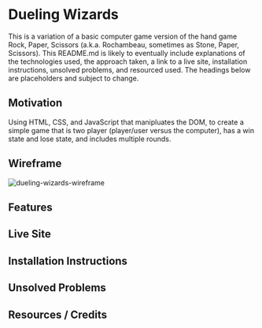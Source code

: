 # Dueling Wizards

This is a variation of a basic computer game version of the hand game Rock, Paper, Scissors (a.k.a. Rochambeau, sometimes as Stone, Paper, Scissors). This README.md is likely to eventually include explanations of the technologies used, the approach taken, a link to a live site, installation instructions, unsolved problems, and resourced used. The headings below are placeholders and subject to change.

## Motivation

Using HTML, CSS, and JavaScript that manipluates the DOM, to create a simple game that is two player (player/user versus the computer), has a win state and lose state, and includes multiple rounds.

## Wireframe

![dueling-wizards-wireframe](https://user-images.githubusercontent.com/115107346/221647595-31bc9b7c-a307-4f25-9ba6-9034ecc327d3.png)

## Features

## Live Site

## Installation Instructions

## Unsolved Problems

## Resources / Credits
